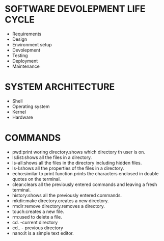 # SOFTWARE DEVOLEPMENT LIFE CYCLE
- Requirements
- Design
- Environment setup
- Devolepment
- Testing
- Deployment
- Maintenance

# SYSTEM ARCHITECTURE
- Shell
- Operating system
- Kernel
- Hardware 

# COMMANDS
- pwd:print woring directory.shows which directory th user is on.
- ls:list:shows all the files in a directory.
- ls-all:shows all the files in the directory including hidden files.
- ls-l:shows all the properties of the files in a directory.
- echo:similar to print function.prints the characters enclosed in double quotes on the terminal.
- clear:clears all the previously entered commands and leaving a fresh terminal.
- history:shows all the previously entered commands.
- mkdir:make directory.creates a new directory.
- rmdir:remove directory.removes a directory.
- touch:creates a new file.
- rm:used to delete a file.
- cd. -current directory
- cd.. - previous directory
- nano:it is a simple text editor.
